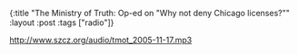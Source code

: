 {:title "The Ministry of Truth: Op-ed on \"Why not deny Chicago licenses?\""
:layout :post
:tags  ["radio"]}

<http://www.szcz.org/audio/tmot_2005-11-17.mp3>

